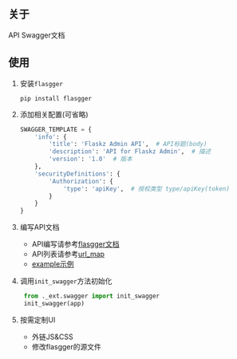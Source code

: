 ## 关于

API Swagger文档

## 使用

1. 安装`flasgger`
   ```shell
   pip install flasgger
   ```

2. 添加相关配置(可省略)
   ```python
   SWAGGER_TEMPLATE = {
       'info': {
           'title': 'Flaskz Admin API',  # API标题(body)
           'description': 'API for Flaskz Admin',  # 描述
           'version': '1.0'  # 版本
       },
       'securityDefinitions': {
           'Authorization': {
               'type': 'apiKey',  # 授权类型 type/apiKey(token)
           }
       }
   }
   ```

3. 编写API文档
    - API编写请参考[flasgger文档](https://github.com/flasgger/flasgger)
    - API列表请参考[url_map](http://127.0.0.1:666/sys-mgmt/_/url_map/)
    - [example示例](./modules/ex_simples.py)


4. 调用`init_swagger`方法初始化
   ```python
    from ._ext.swagger import init_swagger
    init_swagger(app)
   ```

5. 按需定制UI
    - 外链JS&CSS
    - 修改flasgger的源文件
